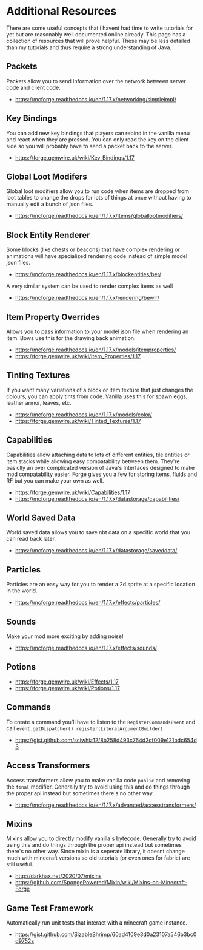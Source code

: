 # Additional Resources

There are some useful concepts that i havent had time to write tutorials for yet but are reasonably well documented online already. This page has a collection of resources that will prove helpful. These may be less detailed than my tutorials and thus require a strong understanding of Java. 

## Packets

Packets allow you to send information over the network between server code and client code. 

- https://mcforge.readthedocs.io/en/1.17.x/networking/simpleimpl/

## Key Bindings

You can add new key bindings that players can rebind in the vanilla menu and react when they are pressed. You can only read the key on the client side so you will probably have to send a packet back to the server. 

- https://forge.gemwire.uk/wiki/Key_Bindings/1.17

## Global Loot Modifers

Global loot modifiers allow you to run code when items are dropped from loot tables to change the drops for lots of things at once without having to manually edit a bunch of json files. 

- https://mcforge.readthedocs.io/en/1.17.x/items/globallootmodifiers/

## Block Entity Renderer

Some blocks (like chests or beacons) that have complex rendering or animations will have specialized rendering code instead of simple model json files. 

- https://mcforge.readthedocs.io/en/1.17.x/blockentities/ber/

A very similar system can be used to render complex items as well 

- https://mcforge.readthedocs.io/en/1.17.x/rendering/bewlr/

## Item Property Overrides

Allows you to pass information to your model json file when rendering an item. Bows use this for the drawing back animation. 

- https://mcforge.readthedocs.io/en/1.17.x/models/itemproperties/
- https://forge.gemwire.uk/wiki/Item_Properties/1.17

## Tinting Textures

If you want many variations of a block or item texture that just changes the colours, you can apply tints from code. Vanilla uses this for spawn eggs, leather armor, leaves, etc. 

- https://mcforge.readthedocs.io/en/1.17.x/models/color/
- https://forge.gemwire.uk/wiki/Tinted_Textures/1.17

## Capabilities

Capabilities allow attaching data to lots of different entities, tile entities or item stacks while allowing easy compatability between them. They're basiclly an over complicated version of Java's Interfaces designed to make mod compatability easier. Forge gives you a few for storing items, fluids and RF but you can make your own as well. 

- https://forge.gemwire.uk/wiki/Capabilities/1.17 
- https://mcforge.readthedocs.io/en/1.17.x/datastorage/capabilities/

## World Saved Data

World saved data allows you to save nbt data on a specific world that you can read back later. 

- https://mcforge.readthedocs.io/en/1.17.x/datastorage/saveddata/

## Particles 

Particles are an easy way for you to render a 2d sprite at a specific location in the world. 

- https://mcforge.readthedocs.io/en/1.17.x/effects/particles/

## Sounds

Make your mod more exciting by adding noise!

- https://mcforge.readthedocs.io/en/1.17.x/effects/sounds/

## Potions 

- https://forge.gemwire.uk/wiki/Effects/1.17
- https://forge.gemwire.uk/wiki/Potions/1.17 

## Commands

To create a command you'll have to listen to the `RegisterCommandsEvent` and call `event.getDispatcher().register(LiteralArgumentBuilder)`

- https://gist.github.com/sciwhiz12/8b258d493c764d2cf009e121bdc654d3

## Access Transformers

Access transformers allow you to make vanilla code `public` and removing the `final` modifier. Generally try to avoid using this and do things through the proper api instead but sometimes there's no other way. 

- https://mcforge.readthedocs.io/en/1.17.x/advanced/accesstransformers/

## Mixins

Mixins allow you to directly modify vanilla's bytecode. Generally try to avoid using this and do things through the proper api instead but sometimes there's no other way. Since mixin is a seperate library, it doesnt change much with minecraft versions so old tutorials (or even ones for fabric) are still useful. 

- http://darkhax.net/2020/07/mixins
- https://github.com/SpongePowered/Mixin/wiki/Mixins-on-Minecraft-Forge

## Game Test Framework

Automatically run unit tests that interact with a minecraft game instance. 

- https://gist.github.com/SizableShrimp/60ad4109e3d0a23107a546b3bc0d9752s

